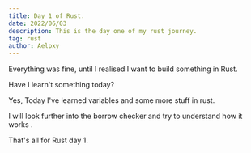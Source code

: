 ```yaml
---
title: Day 1 of Rust.
date: 2022/06/03
description: This is the day one of my rust journey.
tag: rust
author: Aelpxy
---
```


Everything was fine, until I realised I want to build something in Rust.

Have I learn't something today?

Yes, Today I've learned variables and some more stuff in rust.

I will look further into the borrow checker and try to understand how it works
.

That's all for Rust day 1.
